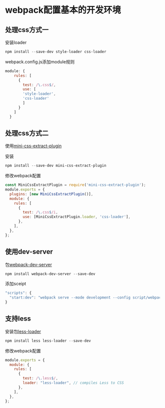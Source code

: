 # webpack配置基本的开发环境

## 处理css方式一

安装loader

```powershell
npm install --save-dev style-loader css-loader
```

webpack.config.js添加module规则

```js
module: {
    rules: [
      {
        test: /\.css$/,
        use: [
        'style-loader',
        'css-loader'
        ]
      }
    ]
  }
```

## 处理css方式二

使用[mini-css-extract-plugin](https://www.npmjs.com/package/mini-css-extract-plugin)

安装

```powershell
npm install --save-dev mini-css-extract-plugin
```

修改webpack配置

```js
const MiniCssExtractPlugin = require('mini-css-extract-plugin');
module.exports = {
  plugins: [new MiniCssExtractPlugin()],
  module: {
    rules: [
      {
        test: /\.css$/i,
        use: [MiniCssExtractPlugin.loader, 'css-loader'],
      },
    ],
  },
};
```

## 使用dev-server

包[webpack-dev-server](https://www.npmjs.com/package/webpack-dev-server)

```powershell
npm install webpack-dev-server --save-dev
```

添加sceipt

```js
"scripts": {
  "start:dev": "webpack serve --mode development --config script/webpack.config.js"
}
```

## 支持less

安装包[less-loader](https://www.npmjs.com/package/less-loader)

```powershell
npm install less less-loader --save-dev
```

修改webpack配置

```js
module.exports = {
  module: {
    rules: [
      {
        test: /\.less$/,
        loader: "less-loader", // compiles Less to CSS
      },
    ],
  },
};
```
